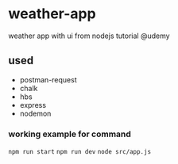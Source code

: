 # weather-app
weather app with ui from nodejs tutorial @udemy

## used
* postman-request
* chalk
* hbs
* express
* nodemon

### working example for command
```npm run start```
```npm run dev```
```node src/app.js```
